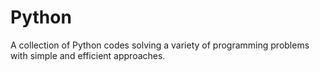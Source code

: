 # Python
A collection of Python codes solving a variety of programming problems with simple and efficient approaches.
